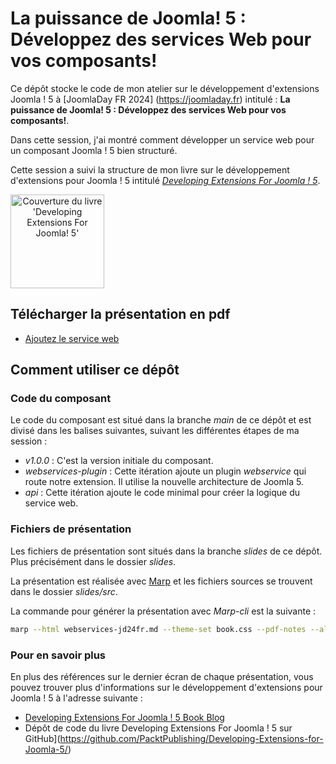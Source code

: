# La puissance de Joomla! 5 : Développez des services Web pour vos composants!

Ce dépôt stocke le code de mon atelier sur le développement d'extensions Joomla ! 5 à [JoomlaDay FR 2024] (https://joomladay.fr) intitulé : **La puissance de Joomla! 5 : Développez des services Web pour vos composants!**.

Dans cette session, j'ai montré comment développer un service web pour un composant Joomla ! 5 bien structuré.

Cette session a suivi la structure de mon livre sur le développement d'extensions pour Joomla ! 5 intitulé _[Developing Extensions For Joomla ! 5](https://developingextensionsforjoomla5.com/?utm_source=gh-jdes24)_.

<a href="https://developingextensionsforjoomla5.com/" style="text-align: center"><img alt="Couverture du livre 'Developing Extensions For Joomla! 5'" src="https://developingextensionsforjoomla5.com/images/cover.webp" align="center" width="150"></a>

## Télécharger la présentation en pdf

- [Ajoutez le service web](https://carcam.github.io/webservices-jd24fr/slides/webservices-jd24fr.pdf)

## Comment utiliser ce dépôt

### Code du composant

Le code du composant est situé dans la branche _main_ de ce dépôt et est divisé dans les balises suivantes, suivant les différentes étapes de ma session :

- _v1.0.0_ : C'est la version initiale du composant.
- _webservices-plugin_ : Cette itération ajoute un plugin _webservice_ qui route notre extension. Il utilise la nouvelle architecture de Joomla 5.
- _api_ : Cette itération ajoute le code minimal pour créer la logique du service web.

### Fichiers de présentation

Les fichiers de présentation sont situés dans la branche _slides_ de ce dépôt. Plus précisément dans le dossier _slides_.

La présentation est réalisée avec [Marp](https://marp.app/) et les fichiers sources se trouvent dans le dossier _slides/src_.

La commande pour générer la présentation avec _Marp-cli_ est la suivante :

```bash
marp --html webservices-jd24fr.md --theme-set book.css --pdf-notes --allow-local-files --output slides/webservices-jd24fr.pdf
```

### Pour en savoir plus

En plus des références sur le dernier écran de chaque présentation, vous pouvez trouver plus d'informations sur le développement d'extensions pour Joomla ! 5 à l'adresse suivante :

- [Developing Extensions For Joomla ! 5 Book Blog](https://developingextensionsforjoomla5.com/blog?utm_source=gh-jdfr24)
- Dépôt de code du livre Developing Extensions For Joomla ! 5 sur GitHub](https://github.com/PacktPublishing/Developing-Extensions-for-Joomla-5/)
